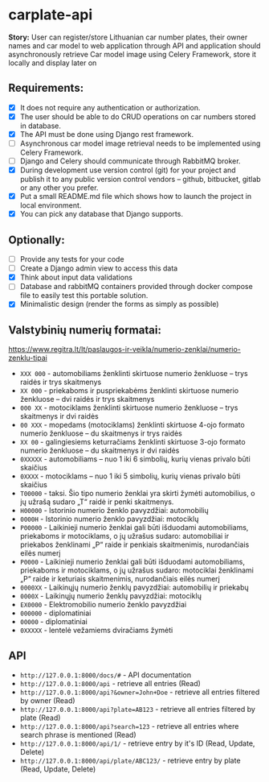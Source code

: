 # carplate-api

**Story:** User can register/store Lithuanian car number plates, their owner names and car model to web application through API and application should asynchronously retrieve Car model image using Celery Framework, store it locally and display later on

## Requirements:

* [X] It does not require any authentication or authorization.
* [X] The user should be able to do CRUD operations on car numbers stored in database.
* [X] The API must be done using Django rest framework.
* [ ] Asynchronous car model image retrieval needs to be implemented using Celery Framework.
* [ ] Django and Celery should communicate through RabbitMQ broker.
* [X] During development use version control (git) for your project and publish it to any public version control vendors – github, bitbucket, gitlab or any other you prefer.
* [X] Put a small README.md file which shows how to launch the project in local environment.
* [X] You can pick any database that Django supports.
 
## Optionally:

* [ ] Provide any tests for your code
* [ ] Create a Django admin view to access this data
* [X] Think about input data validations
* [ ] Database and rabbitMQ containers provided through docker compose file to easily test this portable solution.
* [X] Minimalistic design (render the forms as simply as possible)

## Valstybinių numerių formatai:

https://www.regitra.lt/lt/paslaugos-ir-veikla/numerio-zenklai/numerio-zenklu-tipai

* `XXX 000` - automobiliams ženklinti skirtuose numerio ženkluose – trys raidės ir trys skaitmenys
* `XX 000` - priekaboms ir puspriekabėms ženklinti skirtuose numerio ženkluose – dvi raidės ir trys skaitmenys
* `000 XX` - motociklams ženklinti skirtuose numerio ženkluose – trys skaitmenys ir dvi raidės
* `00 XXX` - mopedams (motociklams) ženklinti skirtuose 4-ojo formato numerio ženkluose – du skaitmenys ir trys raidės
* `XX 00` - galingiesiems keturračiams ženklinti skirtuose 3-ojo formato numerio ženkluose – du skaitmenys ir dvi raidės
* `0XXXXX` - automobiliams  – nuo 1 iki 6 simbolių, kurių vienas privalo būti skaičius
* `0XXXX` - motociklams – nuo 1 iki 5 simbolių, kurių vienas privalo būti skaičius
* `T00000` - taksi. Šio tipo numerio ženklai yra skirti žymėti automobilius, o jų užrašą sudaro „T“ raidė  ir penki skaitmenys.
* `H00000` - Istorinio numerio ženklo pavyzdžiai: automobilių
* `0000H` - Istorinio numerio ženklo pavyzdžiai: motociklų
* `P00000` - Laikinieji numerio ženklai gali būti išduodami automobiliams, priekaboms ir motociklams, o jų užrašus sudaro: automobiliai ir priekabos ženklinami „P“ raide ir penkiais skaitmenimis, nurodančiais eilės numerį
* `P0000` - Laikinieji numerio ženklai gali būti išduodami automobiliams, priekaboms ir motociklams, o jų užrašus sudaro: motociklai ženklinami „P“ raide ir keturiais skaitmenimis, nurodančiais eilės numerį
* `0000XX` - Laikinųjų numerio ženklų pavyzdžiai: automobilių ir priekabų
* `0000X` - Laikinųjų numerio ženklų pavyzdžiai: motociklų
* `EX0000` - Elektromobilio numerio ženklo pavyzdžiai
* `000000` - diplomatiniai
* `00000` - diplomatiniai
* `0XXXXX` - lentelė vežamiems dviračiams žymėti

## API

* `http://127.0.0.1:8000/docs/#` - API documentation
* `http://127.0.0.1:8000/api` - retrieve all entries (Read)
* `http://127.0.0.1:8000/api?&owner=John+Doe` - retrieve all entries filtered by owner (Read)
* `http://127.0.0.1:8000/api?plate=AB123` - retrieve all entries filtered by plate (Read)
* `http://127.0.0.1:8000/api?search=123` -  retrieve all entries where search phrase is mentioned (Read)
* `http://127.0.0.1:8000/api/1/` - retrieve entry by it's ID (Read, Update, Delete)
* `http://127.0.0.1:8000/api/plate/ABC123/` - retrieve entry by plate (Read, Update, Delete)